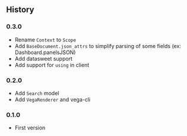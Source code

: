 ## History

### 0.3.0

- Rename `Context` to `Scope`
- Add `BaseDocument.json_attrs` to simplify parsing of some fields (ex: Dashboard.panelsJSON)
- Add datasweet support
- Add support for `using` in client

### 0.2.0

- Add `Search` model
- Add `VegaRenderer` and vega-cli

### 0.1.0

- First version
